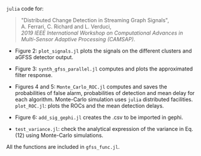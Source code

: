 `julia` code for:
> "Distributed Change Detection in Streaming Graph Signals", <br />
> A. Ferrari, C. Richard and L. Verduci, <br />
> *2019 IEEE International Workshop on Computational Advances in Multi-Sensor Adaptive Processing (CAMSAP)*.


- Figure 2: `plot_signals.jl` plots the signals on the different clusters and aGFSS detector output.

- Figure 3: `synth_gfss_parallel.jl` computes and plots the approximated filter response. 
- Figures 4 and 5:  `Monte_Carlo_ROC.jl` computes and saves the probabilities of false alarm, probabilities of detection and mean delay for each algorithm. Monte-Carlo simulation uses `julia` distributed facilities. `plot_ROC.jl`: plots the ROCs and the mean detection delays.
- Figure 6: `add_sig_gephi.jl` creates the .csv to be imported in gephi. 
- `test_variance.jl`: check the analytical expression of the variance in Eq. (12) using Monte-Carlo simulations.

All the functions are included in `gfss_func.jl`.
